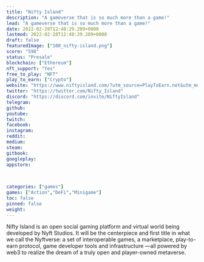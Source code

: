 ```yaml
---
title: "Nifty Island"
description: "A gameverse that is so much more than a game!"
lead: "A gameverse that is so much more than a game!"
date: 2022-02-28T12:48:29.289+0800
lastmod: 2022-02-28T12:48:29.289+0800
draft: false
featuredImage: ["100_nifty-island.png"]
score: "598"
status: "Presale"
blockchain: ["Ethereum"]
nft_support: "Yes"
free_to_play: "NFT"
play_to_earn: ["Crypto"]
website: "https://www.niftyisland.com/?utm_source=PlayToEarn.net&utm_medium=organic&utm_campaign=gamepage"
twitter: "https://twitter.com/Nifty_Island"
discord: "https://discord.com/invite/NiftyIsland"
telegram: 
github: 
youtube: 
twitch: 
facebook: 
instagram: 
reddit: 
medium: 
steam: 
gitbook: 
googleplay: 
appstore: 

  
    
categories: ["games"]
games: ["Action","DeFi","Minigame"]
toc: false
pinned: false
weight: 
---
```

Nifty Island is an open social gaming platform and virtual world being developed by Nyft Studios. It will be the centerpiece and first title in what we call the Nyftverse: a set of interoperable games, a marketplace, play-to-earn protocol, game developer tools and infrastructure —all powered by web3 to realize the dream of a truly open and player-owned metaverse.